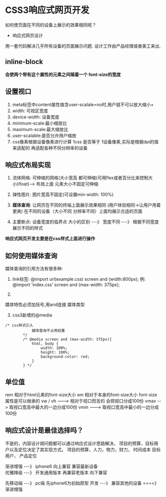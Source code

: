 # CSS3响应式网页开发

如何使页面在不同的设备上展示的效果相同呢？

-  响应式网页设计

用一套代码解决几乎所有设备的页面展示问题.
设计工作由产品经理或者美工来出.

## inline-block

**会使两个带有这个属性的元素之间隔着一个 font-size的宽度**

## 设置视口

1. meta标签中content属性值含user-scalale=no时,用户就不可以放大缩小+
2. width: 可视区宽度
3. device-width: 设备宽度
4. minimum-scale:最小缩放比
5. maximum-scale:最大缩放比
6. user-scalable:是否允许用户缩放
7. css像素根据设备像素进行计算   1css 是否等于 1设备像素,实际是根据dpi的值来适配的
   再适配各种不同分辨率的设备


## 响应式布局实现

1. 流体网格: 可伸缩的网格(大小宽高 都可伸缩(可用flex或者百分比来控制大小)float)--> 布局上面 元素大小不固定可伸缩
2. 弹性图片: 图片宽高不固定(可设置min-width: 100%)
3. **媒体查询**: 让网页在不同的终端上面展示效果相同 (用户体验相同->让用户用着更爽)
                在不同的设备（大小不同 分辨率不同）上面均展示合适的页面

4. 主要断点: 设备宽度的临界点 
大小的区别 ---》 宽度不同   ---》 根据不同宽度展示不同的样式

**响应式网页开发主要是在css样式上面进行操作**




## 如何使用媒体查询

媒体查询的引用方法有很多种:

1. link标签:
    @import url(example.css) screen and (width:800px);
    例:    @import 'index.css' screen and (max-width: 375px);


2. <link rel="stylesheet" media="screen and (max-width: 375px)" href="index.css">
媒体特性必须加括号,用and连接 媒体类型

3. css3新增的@media

```
/* css样式引入
            媒体查询不占用权重
        */
        /* @media screen and (max-width: 375px){
            html, body {
                width: 100%;
                height: 100%;
                background-color: red;
            }
        } */
```


## 单位值

rem  相对于html元素的font-size大小
em   相对于本身的font-size大小  font-size属性是可以继承的
vw / vh  ---> 相对于视口而言的   会把视口分成100份
vmax  --> 取视口宽高中最大的一边分成100份
vmin ---> 取视口宽高中最小的一边分成100份


## 响应式设计是最佳选择吗？

不是的，内容设计胡问题都可以通过响应式设计思路解决， 项目的预算，目标用户以及定位决定了其实现方式。
项目的预算，人力，物力，财力， 时间成本
目标用户，
产品定位

渐进增强 ---》  iphone6 向上兼容  兼容最新设备   
优雅降级 ---》  开发通用版本  再兼容老版本   向下兼容

先移动端  ---》 pc端
先iphone6为初始原型 开发  ---》 兼容其他的设备  ====》 渐进增强
